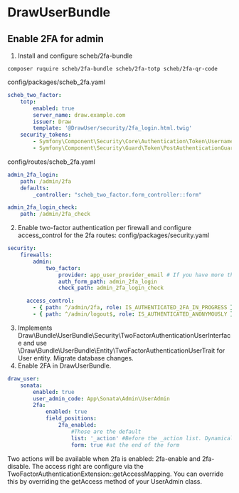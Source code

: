 DrawUserBundle
==============

## Enable 2FA for admin
1. Install and configure scheb/2fa-bundle
```
composer ruquire scheb/2fa-bundle scheb/2fa-totp scheb/2fa-qr-code
```
config/packages/scheb_2fa.yaml
```yaml
scheb_two_factor:
    totp:
        enabled: true
        server_name: draw.example.com
        issuer: Draw
        template: '@DrawUser/security/2fa_login.html.twig'
    security_tokens:
        - Symfony\Component\Security\Core\Authentication\Token\UsernamePasswordToken
        - Symfony\Component\Security\Guard\Token\PostAuthenticationGuardToken
```
config/routes/scheb_2fa.yaml
```yaml
admin_2fa_login:
    path: /admin/2fa
    defaults:
        _controller: "scheb_two_factor.form_controller::form"

admin_2fa_login_check:
    path: /admin/2fa_check
```
2. Enable two-factor authentication per firewall and configure access_control for the 2fa routes:
config/packages/security.yaml
```yaml
security:
    firewalls:
        admin:
            two_factor:
                provider: app_user_provider_email # If you have more than one user provider
                auth_form_path: admin_2fa_login
                check_path: admin_2fa_login_check

      access_control:
        - { path: ^/admin/2fa, role: IS_AUTHENTICATED_2FA_IN_PROGRESS }
        - { path: ^/admin/logout$, role: IS_AUTHENTICATED_ANONYMOUSLY }
```
3. Implements Draw\Bundle\UserBundle\Security\TwoFactorAuthenticationUserInterface and 
use \Draw\Bundle\UserBundle\Entity\TwoFactorAuthenticationUserTrait for User entity.
Migrate database changes.
4. Enable 2FA in DrawUserBundle.
```yaml
draw_user:
    sonata:
        enabled: true
        user_admin_code: App\Sonata\Admin\UserAdmin
        2fa:
            enabled: true
            field_positions:
                2fa_enabled:
                    #Those are the default
                    list: '_action' #Before the _action list. Dynamically set to _actions for sonata 4.x
                    form: true #at the end of the form
```

Two actions will be available when 2fa is enabled: 2fa-enable and 2fa-disable.
The access right are configure via the TwoFactorAuthenticationExtension::getAccessMapping.
You can override this by overriding the getAccess method of your UserAdmin class.